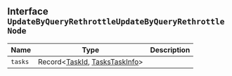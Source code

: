 ## Interface `UpdateByQueryRethrottleUpdateByQueryRethrottleNode`

| Name | Type | Description |
| - | - | - |
| `tasks` | Record<[TaskId](./TaskId.md), [TasksTaskInfo](./TasksTaskInfo.md)> | &nbsp; |
